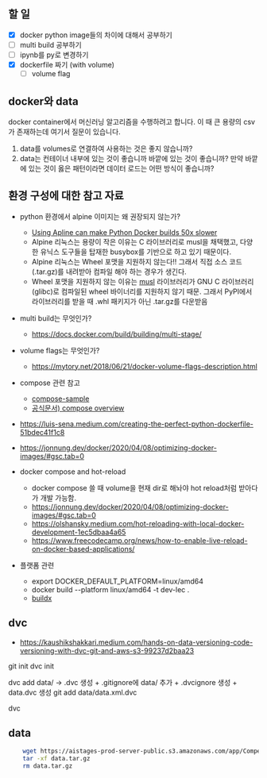 ## 할 일

-   [x] docker python image들의 차이에 대해서 공부하기
-   [ ] multi build 공부하기
-   [ ] ipynb를 py로 변경하기
-   [x] dockerfile 짜기 (with volume)
    -   [ ] volume flag

## docker와 data

docker container에서 머신러닝 알고리즘을 수행하려고 합니다.
이 때 큰 용량의 csv가 존재하는데 여기서 질문이 있습니다.

1. data를 volumes로 연결하여 사용하는 것은 좋지 않습니까?
2. data는 컨테이너 내부에 있는 것이 좋습니까 바깥에 있는 것이 좋습니까? 만약 바깥에 있는 것이 옳은 패턴이라면 데이터 로드는 어떤 방식이 좋습니까?

## 환경 구성에 대한 참고 자료

-   python 환경에서 alpine 이미지는 왜 권장되지 않는가?

    -   [Using Apline can make Python Docker builds 50x slower](https://pythonspeed.com/articles/alpine-docker-python/)
    -   Alpine 리눅스는 용량이 작은 이유는 C 라이브러리로 musl을 채택했고, 다양한 유닉스 도구들을 탑재한 busybox를 기반으로 하고 있기 때문이다.
    -   Alpine 리눅스는 Wheel 포맷을 지원하지 않는다!! 그래서 직접 소스 코드(.tar.gz)를 내려받아 컴파일 해야 하는 경우가 생긴다.
    -   Wheel 포맷을 지원하지 않는 이유는 [musl](https://ko.wikipedia.org/wiki/Musl) 라이브러리가 GNU C 라이브러리(glibc)로 컴파일된 wheel 바이너리를 지원하지 않기 때문. 그래서 PyPI에서 라이브러리를 받을 때 .whl 패키지가 아닌 .tar.gz를 다운받음

-   multi build는 무엇인가?

    -   https://docs.docker.com/build/building/multi-stage/

-   volume flags는 무엇인가?

    -   https://mytory.net/2018/06/21/docker-volume-flags-description.html

-   compose 관련 참고

    -   [compose-sample](https://docs.docker.com/samples/)
    -   [공식문서) compose overview](https://docs.docker.com/compose/)

-   https://luis-sena.medium.com/creating-the-perfect-python-dockerfile-51bdec41f1c8
-   https://jonnung.dev/docker/2020/04/08/optimizing-docker-images/#gsc.tab=0

-   docker compose and hot-reload

    -   docker compose 쓸 때 volume을 현재 dir로 해놔야 hot reload처럼 받아다가 개발 가능함.
    -   https://jonnung.dev/docker/2020/04/08/optimizing-docker-images/#gsc.tab=0
    -   https://olshansky.medium.com/hot-reloading-with-local-docker-development-1ec5dbaa4a65
    -   https://www.freecodecamp.org/news/how-to-enable-live-reload-on-docker-based-applications/

-   플랫폼 관련
    -   export DOCKER_DEFAULT_PLATFORM=linux/amd64
    -   docker build --platform linux/amd64 -t dev-lec .
    -   [buildx](https://github.com/docker/buildx)

## dvc

-   https://kaushikshakkari.medium.com/hands-on-data-versioning-code-versioning-with-dvc-git-and-aws-s3-99237d2baa23

git init
dvc init

dvc add data/ -> .dvc 생성 + .gitignore에 data/ 추가 + .dvcignore 생성 + data.dvc 생성
git add data/data.xml.dvc

dvc

## data

```bash
    wget https://aistages-prod-server-public.s3.amazonaws.com/app/Competitions/000243/data/data.tar.gz
    tar -xf data.tar.gz
    rm data.tar.gz
```
